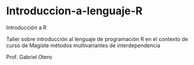 # Introduccion-a-lenguaje-R
Introducción a R

Taller sobre introducción al lenguaje de programación R en el contexto de curso de Magíste métodos multivariantes de interdependencia

Prof. Gabriel Otero


